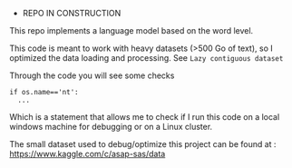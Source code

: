 
* REPO IN CONSTRUCTION

This repo implements a language model based on the word level. 

This code is meant to work with heavy datasets (>500 Go of text), so I optimized the data loading and processing. See `Lazy contiguous dataset`

Through the code you will see some checks 
```
if os.name=='nt': 
  ...
 ```
 Which is a statement that allows me to check if I run this code on a local windows machine for debugging or on a Linux cluster.
 
 The small dataset used to debug/optimize this project can be found at : https://www.kaggle.com/c/asap-sas/data
 
 
 

